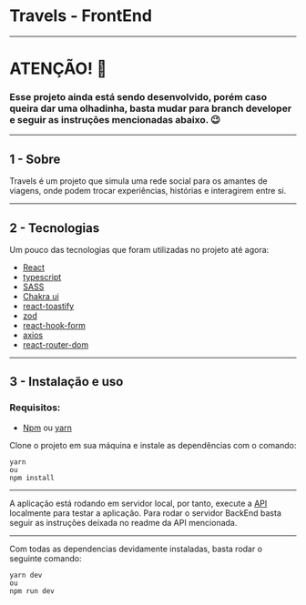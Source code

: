 # Travels - FrontEnd

---

# ATENÇÃO! 🔔
### Esse projeto ainda está sendo desenvolvido, porém caso queira dar uma olhadinha, basta mudar para branch developer e seguir as instruções mencionadas abaixo. 😉

---

## 1 - Sobre

Travels é um projeto que simula uma rede social para os amantes de viagens, onde podem trocar experiências, histórias e interagirem entre si.

---

## 2 - Tecnologias

Um pouco das tecnologias que foram utilizadas no projeto até agora: 

- [React](https://react.dev)
- [typescript](https://www.typescriptlang.org)
- [SASS](https://sass-lang.com/documentation/)
- [Chakra ui](https://chakra-ui.com)
- [react-toastify](https://www.npmjs.com/package/react-toastify)
- [zod](https://zod.dev)
- [react-hook-form](https://react-hook-form.com)
- [axios](https://axios-http.com/ptbr/docs/intro)
- [react-router-dom](https://reactrouter.com/en/main)

---


## 3 - Instalação e uso

### Requisitos:
- [Npm](https://www.npmjs.com) ou [yarn](https://yarnpkg.com)

Clone o projeto em sua máquina e instale as dependências com o comando:

```shell
yarn
ou
npm install
```

---

A aplicação está rodando em servidor local, por tanto, execute a [API](https://github.com/douglasdinizkenzie/Travels_BackEnd/tree/main) localmente para testar a aplicação. Para rodar o servidor BackEnd basta seguir as instruções deixada no readme da API mencionada.

---

Com todas as dependencias devidamente instaladas, basta rodar o seguinte comando:

```shell
yarn dev
ou
npm run dev
```

